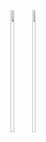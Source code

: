 <!-- ### Hi there 👋 -->

<!--
**puchimilk/puchimilk** is a ✨ _special_ ✨ repository because its `README.md` (this file) appears on your GitHub profile.

Here are some ideas to get you started:

- 🔭 I’m currently working on ...
- 🌱 I’m currently learning ...
- 👯 I’m looking to collaborate on ...
- 🤔 I’m looking for help with ...
- 💬 Ask me about ...
- 📫 How to reach me: ...
- 😄 Pronouns: ...
- ⚡ Fun fact: ...
-->

<!-- GitHub Readme Stats -->
<div style="display:flex;">
  <a href="https://github.com/anuraghazra/github-readme-stats">
    <img align="left" width="50%" height="195px" src="https://github-readme-stats.vercel.app/api?username=puchimilk&count_private=true&show_icons=true" />
  </a>
  <a href="https://github.com/anuraghazra/convoychat">
    <img align="right" width="50%" height="195px" src="https://github-readme-stats.vercel.app/api/top-langs/?username=puchimilk&layout=compact" />
  </a>
</div>
